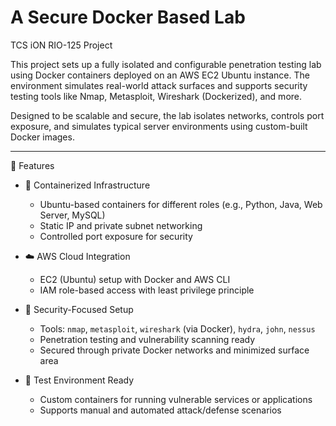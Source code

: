 # A Secure Docker Based Lab 
TCS iON RIO-125 Project

This project sets up a fully isolated and configurable penetration testing lab using Docker containers deployed on an AWS EC2 Ubuntu instance. The environment simulates real-world attack surfaces and supports security testing tools like Nmap, Metasploit, Wireshark (Dockerized), and more.

Designed to be scalable and secure, the lab isolates networks, controls port exposure, and simulates typical server environments using custom-built Docker images.

---

🔧 Features

- 🐳 Containerized Infrastructure  
  - Ubuntu-based containers for different roles (e.g., Python, Java, Web Server, MySQL)
  - Static IP and private subnet networking
  - Controlled port exposure for security

- ☁️ AWS Cloud Integration
  - EC2 (Ubuntu) setup with Docker and AWS CLI
  - IAM role-based access with least privilege principle

- 🔐 Security-Focused Setup
  - Tools: `nmap`, `metasploit`, `wireshark` (via Docker), `hydra`, `john`, `nessus`
  - Penetration testing and vulnerability scanning ready
  - Secured through private Docker networks and minimized surface area

- 🔬 Test Environment Ready
  - Custom containers for running vulnerable services or applications
  - Supports manual and automated attack/defense scenarios

